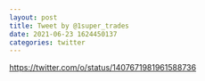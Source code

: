 ```yaml
--- 
layout: post 
title: Tweet by @1super_trades 
date: 2021-06-23 1624450137 
categories: twitter 
--- 
```

https://twitter.com/o/status/1407671981961588736